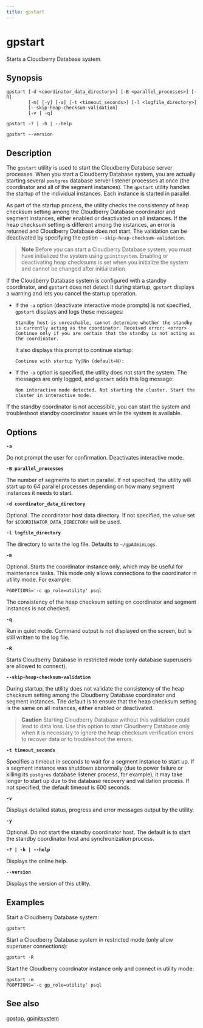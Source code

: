 ```yaml
---
title: gpstart
---
```


# gpstart

Starts a Cloudberry Database system.

## Synopsis

```shell
gpstart [-d <coordinator_data_directory>] [-B <parallel_processes>] [-R]
        [-m] [-y] [-a] [-t <timeout_seconds>] [-l <logfile_directory>] 
        [--skip-heap-checksum-validation]
        [-v | -q]

gpstart -? | -h | --help 

gpstart --version
```

## Description

The `gpstart` utility is used to start the Cloudberry Database server processes. When you start a Cloudberry Database system, you are actually starting several `postgres` database server listener processes at once (the coordinator and all of the segment instances). The `gpstart` utility handles the startup of the individual instances. Each instance is started in parallel.

As part of the startup process, the utility checks the consistency of heap checksum setting among the Cloudberry Database coordinator and segment instances, either enabled or deactivated on all instances. If the heap checksum setting is different among the instances, an error is returned and Cloudberry Database does not start. The validation can be deactivated by specifying the option `--skip-heap-checksum-validation`.

<!-- For more information about heap checksums, see [Enabling High Availability and Data Consistency Features](../../admin_guide/highavail/topics/g-enabling-high-availability-features.html). -->

> **Note** Before you can start a Cloudberry Database system, you must have initialized the system using `gpinitsystem`. Enabling or deactivating heap checksums is set when you initialize the system and cannot be changed after initialization.

If the Cloudberry Database system is configured with a standby coordinator, and `gpstart` does not detect it during startup, `gpstart` displays a warning and lets you cancel the startup operation.

- If the `-a` option (deactivate interactive mode prompts) is not specified, `gpstart` displays and logs these messages:

    ```
    Standby host is unreachable, cannot determine whether the standby is currently acting as the coordinator. Received error: <error>
    Continue only if you are certain that the standby is not acting as the coordinator.
    ```

    It also displays this prompt to continue startup:

    ```
    Continue with startup Yy|Nn (default=N):
    ```

- If the `-a` option is specified, the utility does not start the system. The messages are only logged, and `gpstart` adds this log message:

    ```
    Non interactive mode detected. Not starting the cluster. Start the cluster in interactive mode.
    ```


If the standby coordinator is not accessible, you can start the system and troubleshoot standby coordinator issues while the system is available.

## Options

**`-a`**

Do not prompt the user for confirmation. Deactivates interactive mode.

**`-B parallel_processes`**

The number of segments to start in parallel. If not specified, the utility will start up to 64 parallel processes depending on how many segment instances it needs to start.

**`-d coordinator_data_directory`**

Optional. The coordinator host data directory. If not specified, the value set for `$COORDINATOR_DATA_DIRECTORY` will be used.

**`-l logfile_directory`**

The directory to write the log file. Defaults to `~/gpAdminLogs`.

**`-m`**

Optional. Starts the coordinator instance only, which may be useful for maintenance tasks. This mode only allows connections to the coordinator in utility mode. For example:

`PGOPTIONS='-c gp_role=utility' psql`

The consistency of the heap checksum setting on coordinator and segment instances is not checked.

**`-q`**

Run in quiet mode. Command output is not displayed on the screen, but is still written to the log file.

**`-R`**

Starts Cloudberry Database in restricted mode (only database superusers are allowed to connect).

**`--skip-heap-checksum-validation`**

During startup, the utility does not validate the consistency of the heap checksum setting among the Cloudberry Database coordinator and segment instances. The default is to ensure that the heap checksum setting is the same on all instances, either enabled or deactivated.

> **Caution** Starting Cloudberry Database without this validation could lead to data loss. Use this option to start Cloudberry Database only when it is necessary to ignore the heap checksum verification errors to recover data or to troubleshoot the errors.

**`-t timeout_seconds`**

Specifies a timeout in seconds to wait for a segment instance to start up. If a segment instance was shutdown abnormally (due to power failure or killing its `postgres` database listener process, for example), it may take longer to start up due to the database recovery and validation process. If not specified, the default timeout is 600 seconds.

**`-v`**

Displays detailed status, progress and error messages output by the utility.

**`-y`**

Optional. Do not start the standby coordinator host. The default is to start the standby coordinator host and synchronization process.

**`-? | -h | --help`**

Displays the online help.

**`--version`**

Displays the version of this utility.

## Examples

Start a Cloudberry Database system:

```shell
gpstart
```

Start a Cloudberry Database system in restricted mode (only allow superuser connections):

```shell
gpstart -R
```

Start the Cloudberry coordinator instance only and connect in utility mode:

```shell
gpstart -m 
PGOPTIONS='-c gp_role=utility' psql
```

## See also

[gpstop](/docs/sys-utilities/db-util-gpstop.md), [gpinitsystem](/docs/sys-utilities/db-util-gpinitsystem.md)
